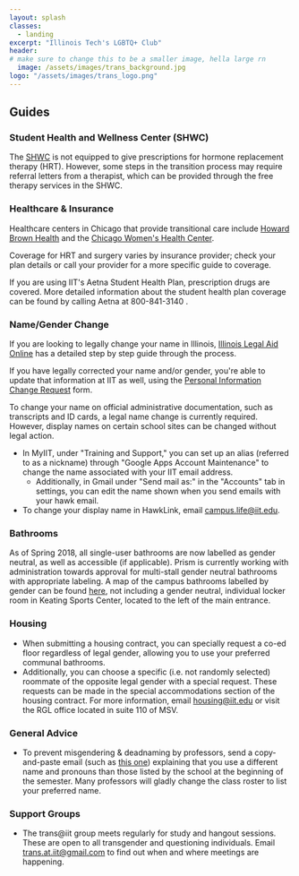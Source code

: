 ```yaml
---
layout: splash
classes:
  - landing
excerpt: "Illinois Tech's LGBTQ+ Club"
header:
# make sure to change this to be a smaller image, hella large rn
  image: /assets/images/trans_background.jpg
logo: "/assets/images/trans_logo.png"
---
```

## Guides

### Student Health and Wellness Center (SHWC)

The [SHWC](https://web.iit.edu/shwc) is not equipped to give prescriptions for hormone replacement therapy (HRT). However,  some steps in the transition process may require referral letters from a therapist, which can be provided through the free therapy services in the SHWC. 

### Healthcare & Insurance

Healthcare centers in Chicago that provide transitional care include [Howard Brown Health](https://howardbrown.org/) and the [Chicago Women's Health Center](http://www.chicagowomenshealthcenter.org/).

Coverage for HRT and surgery varies by insurance provider; check your plan details or call your provider for a more specific guide to coverage.

If you are using IIT's Aetna Student Health Plan,  prescription drugs are covered.  More detailed information about the student health plan coverage can be found by calling Aetna at 800-841-3140 .

### Name/Gender Change

If you are looking to legally change your name in Illinois, [Illinois Legal Aid Online](https://www.illinoislegalaid.org/legal-information/changing-your-name-0) has a detailed step by step guide through the process.

If you have legally corrected your name and/or gender, you're able to update that information at IIT as well, using the [Personal Information Change Request](https://my105.iit.edu/registrar/forms/view.php?id=19810) form.

To change your name on official administrative documentation, such as transcripts and ID cards, a legal name change is currently required. However, display names on certain school sites can be changed without legal action.

- In MyIIT, under "Training and Support," you can set up an alias (referred to as a nickname) through "Google Apps Account Maintenance" to change the name associated with your IIT email address. 
	 - Additionally, in Gmail under "Send mail as:" in the "Accounts" tab in settings, you can edit the name shown when you send emails with your hawk email.
- To change your display name in HawkLink, email [campus.life@iit.edu](mailto:campus.life@iit.edu).

### Bathrooms

As of Spring 2018, all single-user bathrooms are now labelled as gender neutral, as well as accessible (if applicable). Prism is currently working with administration towards approval for multi-stall gender neutral bathrooms with appropriate labeling. A map of the campus bathrooms labelled by gender can be found [here](https://www.google.com/maps/d/u/0/viewer?ie=UTF8&t=h&oe=UTF8&msa=0&dg=feature&mid=1U_B5WGqN6rvYh5-lR0fqcoQE76w&ll=41.834995111681735%2C-87.62732700000004&z=16), not including a gender neutral, individual locker room in Keating Sports Center, located to the left of the main entrance.

### Housing
- When submitting a housing contract, you can specially request a co-ed floor regardless of legal gender, allowing you to use your preferred communal bathrooms.
- Additionally, you can choose a specific  (i.e. not randomly selected) roommate of the opposite legal gender with a special request. These requests can be made in the special accommodations section of the housing contract. For more information, email housing@iit.edu or visit the RGL office located in suite 110 of MSV. 

### General Advice

- To prevent misgendering & deadnaming by professors, send a copy-and-paste email (such as [this one](https://docs.google.com/document/u/1/d/1GYXGXya3EpEMBMMfI1OsprSPICwErWjddW_aIPTHySU/edit?usp=sharing)) explaining that you use a different name and pronouns than those listed by the school at the beginning of the semester. Many professors will gladly change the class roster to list your preferred name.

### Support Groups

- The trans@iit group meets regularly for study and hangout sessions. These are open to all transgender and questioning individuals. Email [trans.at.iit@gmail.com](mailto:trans.at.iit@gmail.com) to find out when and where meetings are happening. 